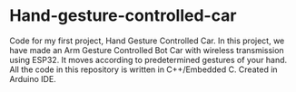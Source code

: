 # Hand-gesture-controlled-car
Code for my first project, Hand Gesture Controlled Car.
In this project, we have made an Arm Gesture Controlled Bot Car with wireless transmission using ESP32. It moves according to predetermined gestures of your hand.
All the code in this repository is written in C++/Embedded C.
Created in Arduino IDE.
